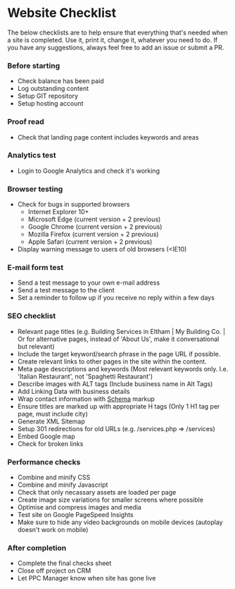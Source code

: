 # Website Checklist

The below checklists are to help ensure that everything that's needed when a site is completed. Use it, print it, change it, whatever you need to do. If you have any suggestions, always feel free to add an issue or submit a PR.

### Before starting
- Check balance has been paid
- Log outstanding content
- Setup GIT repository
- Setup hosting account

### Proof read
- Check that landing page content includes keywords and areas

### Analytics test
- Login to Google Analytics and check it's working

### Browser testing
- Check for bugs in supported browsers
    - Internet Explorer 10+
    - Microsoft Edge (current version + 2 previous)
    - Google Chrome (current version + 2 previous)
    - Mozilla Firefox (current version + 2 previous)
    - Apple Safari (current version + 2 previous)
- Display warning message to users of old browsers (<IE10)

### E-mail form test
- Send a test message to your own e-mail address
- Send a test message to the client
- Set a reminder to follow up if you receive no reply within a few days

### SEO checklist
- Relevant page titles (e.g. Building Services in Eltham | My Building Co. | Or for alternative pages, instead of 'About Us', make it conversational but relevant)
- Include the target keyword/search phrase in the page URL if possible.
- Create relevant links to other pages in the site within the content.
- Meta page descriptions and keywords (Most relevant keywords only. I.e. 'Italian Restaurant', not 'Spaghetti Restaurant')
- Describe images with ALT tags (Include business name in Alt Tags)
- Add Linking Data with business details
- Wrap contact information with [Schema](https://schema.org/docs/gs.html) markup
- Ensure titles are marked up with appropriate H tags (Only 1 H1 tag per page, must include city)
- Generate XML Sitemap
- Setup 301 redirections for old URLs (e.g. /services.php => /services)
- Embed Google map
- Check for broken links

### Performance checks
- Combine and minify CSS
- Combine and minify Javascript
- Check that only necassary assets are loaded per page
- Create image size variations for smaller screens where possible
- Optimise and compress images and media
- Test site on Google PageSpeed Insights
- Make sure to hide any video backgrounds on mobile devices (autoplay doesn't work on mobile)

### After completion
- Complete the final checks sheet
- Close off project on CRM
- Let PPC Manager know when site has gone live
